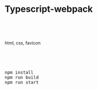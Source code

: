 # Typescript-webpack

<br><br><br>

html, css, favicon

<br><br><br>

<pre>
npm install
npm run build
npm run start
</pre>
